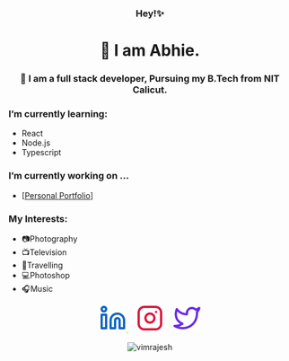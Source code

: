 <center>

### Hey!✨
# 🦊 I am Abhie.
### 🤖 I am a full stack developer, Pursuing my B.Tech from NIT Calicut.
</center>

### I’m currently learning:

  - React
  - Node.js
  - Typescript

### I’m currently working on ...
  - [<a href="https://kyunaie.herokuapp.com/">Personal Portfolio</a>]
### My Interests: 
  - 📷Photography
  - 📺Television
  - 🧳Travelling
  - 💻Photoshop
  - 🎧Music


<center>
<!-- <div align="center" > -->
<a style="color:chartreuse" href="https://www.linkedin.com/in/abhishekmpawar/"><img src="./linkedin.svg" alt="Linked In" >
</a>
&#x2800;
<a style="color:crimson" href="https://www.instagram.com/kyunaie/"> <img src="./instagram.svg" alt="insta" ></a>
&#x2800;
<a href="https://twitter.com/kyunaie"><img src="./twitter.svg" alt="Twitter" ></a>
</div>

<p><img align="center" src="https://github-readme-stats.vercel.app/api/top-langs?username=kyunaie&show_icons=true&locale=en&layout=compact&theme=dark&hide_border=True&margin-h=8 " alt="vimrajesh" /></p>
</center>













<!--
**kyunaie/kyunaie** is a ✨ _special_ ✨ repository because its `README.md` (this file) appears on your GitHub profile.

Here are some ideas to get you started:

- 🔭 I’m currently working on ...
- 🌱 I’m currently learning ...
- 👯 I’m looking to collaborate on ...
- 🤔 I’m looking for help with ...
- 💬 Ask me about ...
- 📫 How to reach me: ...
- 😄 Pronouns: ...
- ⚡ Fun fact: ...
-->

